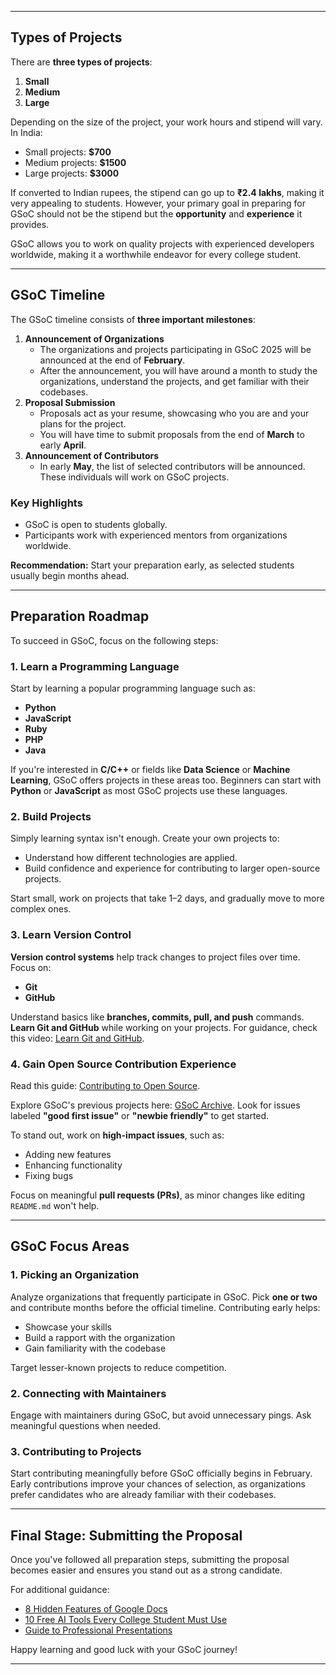 ------

## Types of Projects

There are **three types of projects**:

1. **Small**
2. **Medium**
3. **Large**

Depending on the size of the project, your work hours and stipend will vary.
 In India:

- Small projects: **$700**
- Medium projects: **$1500**
- Large projects: **$3000**

If converted to Indian rupees, the stipend can go up to **₹2.4 lakhs**, making it very appealing to students. However, your primary goal in preparing for GSoC should not be the stipend but the **opportunity** and **experience** it provides.

GSoC allows you to work on quality projects with experienced developers worldwide, making it a worthwhile endeavor for every college student.

------

## GSoC Timeline

The GSoC timeline consists of **three important milestones**:

1. **Announcement of Organizations**
	- The organizations and projects participating in GSoC 2025 will be announced at the end of **February**.
	- After the announcement, you will have around a month to study the organizations, understand the projects, and get familiar with their codebases.
2. **Proposal Submission**
	- Proposals act as your resume, showcasing who you are and your plans for the project.
	- You will have time to submit proposals from the end of **March** to early **April**.
3. **Announcement of Contributors**
	- In early **May**, the list of selected contributors will be announced. These individuals will work on GSoC projects.

### Key Highlights

- GSoC is open to students globally.
- Participants work with experienced mentors from organizations worldwide.

**Recommendation:** Start your preparation early, as selected students usually begin months ahead.

------

## Preparation Roadmap

To succeed in GSoC, focus on the following steps:

### 1. Learn a Programming Language

Start by learning a popular programming language such as:

- **Python**
- **JavaScript**
- **Ruby**
- **PHP**
- **Java**

If you're interested in **C/C++** or fields like **Data Science** or **Machine Learning**, GSoC offers projects in these areas too. Beginners can start with **Python** or **JavaScript** as most GSoC projects use these languages.

### 2. Build Projects

Simply learning syntax isn't enough. Create your own projects to:

- Understand how different technologies are applied.
- Build confidence and experience for contributing to larger open-source projects.

Start small, work on projects that take 1–2 days, and gradually move to more complex ones.

### 3. Learn Version Control

**Version control systems** help track changes to project files over time. Focus on:

- **Git**
- **GitHub**

Understand basics like **branches, commits, pull, and push** commands.
 **Learn Git and GitHub** while working on your projects. For guidance, check this video: [Learn Git and GitHub](https://youtu.be/Ez8F0nW6S-w?si=Y2RYqrraaMI-umHo).

### 4. Gain Open Source Contribution Experience

Read this guide: [Contributing to Open Source](https://www.notedup.in/2024/11/Contributing-to-open-source.html).

Explore GSoC's previous projects here: [GSoC Archive](https://summerofcode.withgoogle.com/archive/2024/organizations).
 Look for issues labeled **"good first issue"** or **"newbie friendly"** to get started.

To stand out, work on **high-impact issues**, such as:

- Adding new features
- Enhancing functionality
- Fixing bugs

Focus on meaningful **pull requests (PRs)**, as minor changes like editing `README.md` won't help.

------

## GSoC Focus Areas

### 1. Picking an Organization

Analyze organizations that frequently participate in GSoC. Pick **one or two** and contribute months before the official timeline.
 Contributing early helps:

- Showcase your skills
- Build a rapport with the organization
- Gain familiarity with the codebase

Target lesser-known projects to reduce competition.

### 2. Connecting with Maintainers

Engage with maintainers during GSoC, but avoid unnecessary pings. Ask meaningful questions when needed.

### 3. Contributing to Projects

Start contributing meaningfully before GSoC officially begins in February. Early contributions improve your chances of selection, as organizations prefer candidates who are already familiar with their codebases.

------

## Final Stage: Submitting the Proposal

Once you've followed all preparation steps, submitting the proposal becomes easier and ensures you stand out as a strong candidate.

For additional guidance:

- [8 Hidden Features of Google Docs](https://www.notedup.in/2024/11/Hidden-features-of-Google-docs.html)
- [10 Free AI Tools Every College Student Must Use](https://www.notedup.in/2024/11/free-AI-tools-for-students.html)
- [Guide to Professional Presentations](https://www.notedup.in/2024/11/Create-professional-presentations.html)

Happy learning and good luck with your GSoC journey!

------